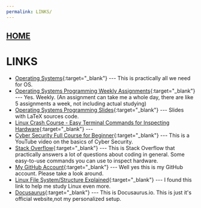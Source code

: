 ```yaml
---
permalink: LINKS/
---
```


## [HOME](../)

# LINKS

* [Operating Systems](https://os.vlsm.org/){:target="_blank"} ---
  This is practically all we need for OS.
* [Operating Systems Programming Weekly Assignments](https://demos.vlsm.org/){:target="_blank"} ---
  Yes. Weekly. (An assignment can take me a whole day, there are like 5 assignments a week, not including actual studying)
* [Operating Systems Programming Slides](https://docos.vlsm.org/){:target="_blank"} ---
  Slides with LaTeX sources code.
* [Linux Crash Course - Easy Terminal Commands for Inspecting Hardware](https://youtu.be/oGyJr-iUwt8?si=59V2boc0XfmlFekg){:target="_blank"} ---
* [Cyber Security Full Course for Beginner](https://youtu.be/U_P23SqJaDc){:target="_blank"} ---
  This is a YouTube video on the basics of Cyber Security. 
* [Stack Overflow](https://stackoverflow.com/){:target="_blank"} ---
  This is Stack Overflow that practically answers a lot of questions about coding in general.
Some easy-to-use commands you can use to inspect hardware. 
* [My GitHub Account](https://github.com/neaurellia/os242){:target="_blank"} ---
  Well yes this is my GitHub account. Please take a look around.
* [Linux File System/Structure Explained](https://www.youtube.com/watch?v=HbgzrKJvDRw){:target="_blank"} ---
  I found this link to help me study Linux even more.
* [Docusaurus](https://docusaurus.io/){:target="_blank"} ---
  This is Docusaurus.io. This is just it's official website,not my personalized setup.
